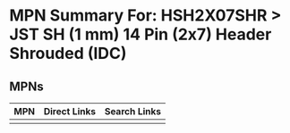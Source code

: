 



# MPN Summary For: HSH2X07SHR > JST SH (1 mm) 14 Pin (2x7) Header Shrouded (IDC)

## MPNs
  

|MPN|Direct Links|Search Links|
| :--- | :--- | :--- |
||||
